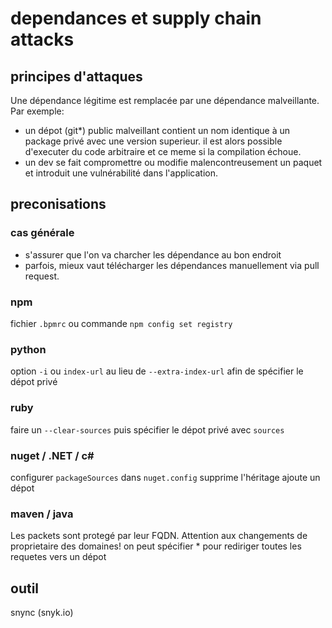 # dependances et supply chain attacks

## principes d'attaques

Une dépendance légitime est remplacée par une dépendance malveillante.
Par exemple:

* un dépot (git*) public malveillant contient un nom identique à un package privé avec une version superieur. il est alors possible d'executer du code arbitraire et ce meme si la compilation échoue.
* un dev se fait compromettre ou modifie malencontreusement un paquet et introduit une vulnérabilité dans l'application.

## preconisations

### cas générale

* s'assurer que l'on va charcher les dépendance au bon endroit
* parfois, mieux vaut télécharger les dépendances manuellement via pull request.

### npm

fichier `.bpmrc` ou commande `npm config set registry`

### python

option `-i` ou `index-url` au lieu de `--extra-index-url`
afin de spécifier le dépot privé

### ruby

faire un `--clear-sources` puis spécifier le dépot privé avec `sources`

### nuget / .NET / c#

configurer `packageSources` dans `nuget.config`
<clear /> supprime l'héritage
<add /> ajoute un dépot

### maven / java

Les packets sont protegé par leur FQDN. Attention aux changements de proprietaire des domaines!
on peut spécifier <mirrorOf>*</mirrorOf> pour rediriger toutes les requetes vers un dépot

## outil

snync (snyk.io)




 